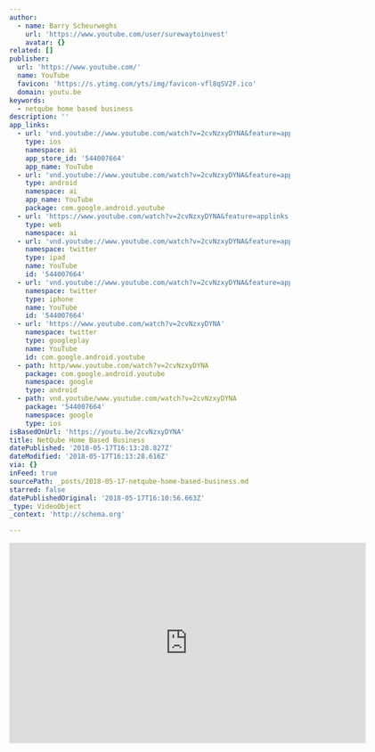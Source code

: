 ```yaml
---
author:
  - name: Barry Scheurweghs
    url: 'https://www.youtube.com/user/surewaytoinvest'
    avatar: {}
related: []
publisher:
  url: 'https://www.youtube.com/'
  name: YouTube
  favicon: 'https://s.ytimg.com/yts/img/favicon-vfl8qSV2F.ico'
  domain: youtu.be
keywords:
  - netqube home based business
description: ''
app_links:
  - url: 'vnd.youtube://www.youtube.com/watch?v=2cvNzxyDYNA&feature=applinks'
    type: ios
    namespace: ai
    app_store_id: '544007664'
    app_name: YouTube
  - url: 'vnd.youtube://www.youtube.com/watch?v=2cvNzxyDYNA&feature=applinks'
    type: android
    namespace: ai
    app_name: YouTube
    package: com.google.android.youtube
  - url: 'https://www.youtube.com/watch?v=2cvNzxyDYNA&feature=applinks'
    type: web
    namespace: ai
  - url: 'vnd.youtube://www.youtube.com/watch?v=2cvNzxyDYNA&feature=applinks'
    namespace: twitter
    type: ipad
    name: YouTube
    id: '544007664'
  - url: 'vnd.youtube://www.youtube.com/watch?v=2cvNzxyDYNA&feature=applinks'
    namespace: twitter
    type: iphone
    name: YouTube
    id: '544007664'
  - url: 'https://www.youtube.com/watch?v=2cvNzxyDYNA'
    namespace: twitter
    type: googleplay
    name: YouTube
    id: com.google.android.youtube
  - path: http/www.youtube.com/watch?v=2cvNzxyDYNA
    package: com.google.android.youtube
    namespace: google
    type: android
  - path: vnd.youtube/www.youtube.com/watch?v=2cvNzxyDYNA
    package: '544007664'
    namespace: google
    type: ios
isBasedOnUrl: 'https://youtu.be/2cvNzxyDYNA'
title: NetQube Home Based Business
datePublished: '2018-05-17T16:13:28.827Z'
dateModified: '2018-05-17T16:13:28.616Z'
via: {}
inFeed: true
sourcePath: _posts/2018-05-17-netqube-home-based-business.md
starred: false
datePublishedOriginal: '2018-05-17T16:10:56.663Z'
_type: VideoObject
_context: 'http://schema.org'

---
```

<iframe src="https://cdn.embedly.com/widgets/media.html?src=https%3A%2F%2Fwww.youtube.com%2Fembed%2F2cvNzxyDYNA%3Ffeature%3Doembed&amp;url=http%3A%2F%2Fwww.youtube.com%2Fwatch%3Fv%3D2cvNzxyDYNA&amp;image=https%3A%2F%2Fi.ytimg.com%2Fvi%2F2cvNzxyDYNA%2Fhqdefault.jpg&amp;key=a715cf41cc93453ca338d350cd26f87b&amp;type=text%2Fhtml&amp;schema=youtube" width="640" height="360" scrolling="no" frameborder="0" allowfullscreen="" style=""></iframe>